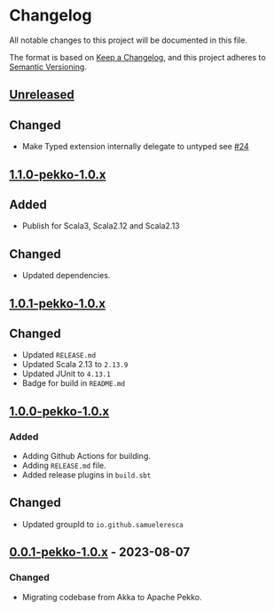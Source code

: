 # Changelog

All notable changes to this project will be documented in this file.

The format is based on [Keep a Changelog](https://keepachangelog.com/en/1.0.0/),
and this project adheres to [Semantic Versioning](https://semver.org/spec/v2.0.0.html).

## [Unreleased]

## Changed

- Make Typed extension internally delegate to untyped see [#24](https://github.com/samueleresca/pekko-quartz-scheduler/pull/24)

## [1.1.0-pekko-1.0.x]

## Added
- Publish for Scala3, Scala2.12 and Scala2.13

## Changed
- Updated dependencies.

## [1.0.1-pekko-1.0.x]

## Changed

- Updated `RELEASE.md`
- Updated Scala 2.13 to `2.13.9`
- Updated JUnit to `4.13.1`
- Badge for build in `README.md`

## [1.0.0-pekko-1.0.x]

### Added

- Adding Github Actions for building.
- Adding `RELEASE.md` file.
- Added release plugins in `build.sbt`

## Changed

- Updated groupId to `io.github.samueleresca`

## [0.0.1-pekko-1.0.x] - 2023-08-07

### Changed

- Migrating codebase from Akka to Apache Pekko.


[unreleased]: https://github.com/samueleresca/pekko-quartz-scheduler/compare/1.1.0-pekko-1.0.x...HEAD
[1.1.0-pekko-1.0.x]: https://github.com/samueleresca/pekko-quartz-scheduler/compare/1.0.1-pekko-1.0.x...1.1.0-pekko-1.0.x
[1.0.1-pekko-1.0.x]: https://github.com/samueleresca/pekko-quartz-scheduler/compare/1.0.0-pekko-1.0.x...1.0.1-pekko-1.0.x
[1.0.0-pekko-1.0.x]: https://github.com/samueleresca/pekko-quartz-scheduler/compare/0.0.1-pekko-1.0.x...1.0.0-pekko-1.0.x
[0.0.1-pekko-1.0.x]: https://github.com/samueleresca/pekko-quartz-scheduler/releases/tag/0.0.1-pekko-1.0.x
